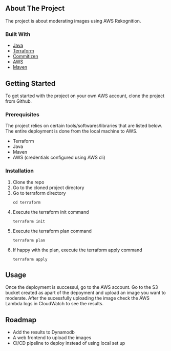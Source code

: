 <!-- ABOUT THE PROJECT -->
## About The Project

The project is about moderating images using AWS Rekognition.



### Built With

* [Java](Java-url)
* [Terraform](Terraform-url)
* [Commitizen](Commitizen-url)
* [AWS](AWS-url)
* [Maven](Maven-url)


<!-- GETTING STARTED -->
## Getting Started

To get started with the project on your own AWS account, clone the project from Github. 

### Prerequisites

The project relies on certain tools/softwares/libraries that are listed below. The entire deployment is done from the local machine to AWS. 
* Terraform
* Java
* Maven
* AWS (credentials configured using AWS cli)


### Installation

1. Clone the repo
2. Go to the cloned project directory
3. Go to terraform directory
   ```
   cd terraform
   ```
4. Execute the terraform init command
   ```
   terraform init
   ```
5. Execute the terraform plan command
   ```
   terraform plan
   ```
6. If happy with the plan, execute the terraform apply command
   ```
   terraform apply
   ```



<!-- USAGE EXAMPLES -->
## Usage

Once the deployment is successul, go to the AWS account. Go to the S3 bucket created as apart of the depoyment and upload an image you want to moderate. After the sucessfully uploading the image check the AWS Lambda logs in CloudWatch to see the results.



<!-- ROADMAP -->
## Roadmap

- Add the results to Dynamodb
- A web frontend to upload the images
- CI/CD pipeline to deploy instead of using local set up


[Java-url]: https://nextjs.org/
[Terraform-url]: https://www.terraform.io/
[Commitizen-url]: https://pypi.org/project/commitizen/
[AWS-url]: https://aws.amazon.com/
[Maven-url]: https://maven.apache.org/